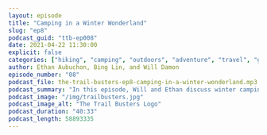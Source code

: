 ```yaml
---
layout: episode
title: "Camping in a Winter Wonderland"
slug: "ep8"
podcast_guid: "ttb-ep008"
date: 2021-04-22 11:30:00
explicit: false
categories: ["hiking", "camping", "outdoors", "adventure", "travel", "gear"]
author: Ethan Aubuchon, Bing Lin, and Will Damon
episode_number: "08"
podcast_file: the-trail-busters-ep8-camping-in-a-winter-wonderland.mp3
podcast_summary: "In this episode, Will and Ethan discuss winter camping in Canada and try to convince Bing it might be more fun than it sounds."
podcast_image: "/img/trailbusters.jpg"
podcast_image_alt: "The Trail Busters Logo"
podcast_duration: "40:33"
podcast_length: 58893335
---
```

